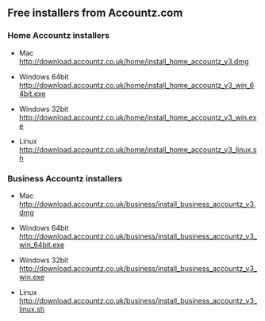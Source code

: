 ## Free installers from Accountz.com

### Home Accountz installers
 
* Mac    
  <http://download.accountz.co.uk/home/install_home_accountz_v3.dmg>
  
* Windows 64bit  
  <http://download.accountz.co.uk/home/install_home_accountz_v3_win_64bit.exe>

* Windows 32bit   
  <http://download.accountz.co.uk/home/install_home_accountz_v3_win.exe>
 
* Linux    
  <http://download.accountz.co.uk/home/install_home_accountz_v3_linux.sh>
 

### Business Accountz installers
 
* Mac     
  <http://download.accountz.co.uk/business/install_business_accountz_v3.dmg>
 
* Windows 64bit      
  <http://download.accountz.co.uk/business/install_business_accountz_v3_win_64bit.exe>

* Windows 32bit   
  <http://download.accountz.co.uk/business/install_business_accountz_v3_win.exe>
 
* Linux    
  <http://download.accountz.co.uk/business/install_business_accountz_v3_linux.sh>
 
